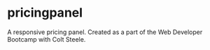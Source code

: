 # pricingpanel
A responsive pricing panel.
Created as a part of the Web Developer Bootcamp with Colt Steele.

